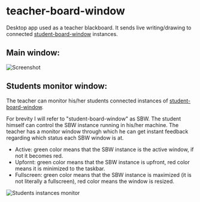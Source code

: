 # teacher-board-window
Desktop app used as a teacher blackboard. It sends live writing/drawing to connected [student-board-window](https://github.com/salehrezq/student-board-window) instances.
## Main window:
![Screenshot](https://1.bp.blogspot.com/-Fs6-w_ybiAk/XCgx24FFc-I/AAAAAAAAGgs/aw7-cU3avLgXF32MuMi4PRGfA0wKXprHwCLcBGAs/s1600/teacher.png)

## Students monitor window:

The teacher can monitor his/her students connected instances of [student-board-window](https://github.com/salehrezq/student-board-window).

For brevity I will refer to "student-board-window" as SBW. The student himself can control the SBW instance running in his/her machine. The teacher has a monitor window through which he can get instant feedback regarding which status each SBW window is at.

- Active: green color means that the SBW instance is the active window, if not it becomes red.
- Upfornt: green color means that the SBW instance is upfront, red color means it is minimized to the taskbar.
- Fullscreen: green color means that the SBW instance is maximized (it is not literally a fullscreen), red color means the window is resized.

![Students instances monitor](https://1.bp.blogspot.com/-ZHqpUVbPuas/XCgxwXq47EI/AAAAAAAAGgk/g07DwQaI6HsczN2R6Xsj9xrvYEcSxcu1wCEwYBhgL/s1600/teacher.png)
